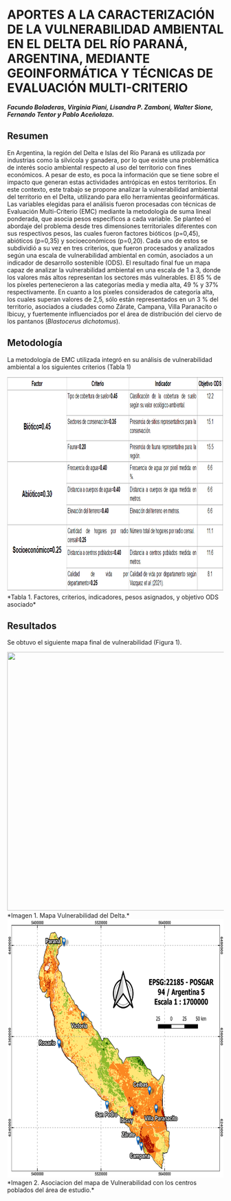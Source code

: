 # APORTES A LA CARACTERIZACIÓN DE LA VULNERABILIDAD AMBIENTAL EN EL DELTA DEL RÍO PARANÁ, ARGENTINA, MEDIANTE GEOINFORMÁTICA Y TÉCNICAS DE EVALUACIÓN MULTI-CRITERIO
***Facundo Boladeras, Virginia Piani, Lisandra P. Zamboni, Walter Sione, Fernando Tentor y Pablo Aceñolaza.*** 

## Resumen

En Argentina, la región del Delta e Islas del Río Paraná es utilizada por industrias como la silvícola y ganadera, por lo que existe una problemática de interés socio ambiental respecto al uso del territorio con fines económicos. A pesar de esto, es poca la información que se tiene sobre el impacto que generan estas actividades antrópicas en estos territorios. En este contexto, este trabajo se propone analizar la vulnerabilidad ambiental del territorio en el Delta, utilizando para ello herramientas geoinformáticas. Las variables elegidas para el análisis fueron procesadas con técnicas de Evaluación Multi-Criterio (EMC) mediante la metodología de suma lineal ponderada, que asocia pesos específicos a cada variable. Se planteó el abordaje del problema desde tres dimensiones territoriales diferentes con sus respectivos pesos, las cuales fueron factores bióticos (p=0,45), abióticos (p=0,35) y socioeconómicos (p=0,20). Cada uno de estos se subdividió a su vez en tres criterios, que fueron procesados y analizados según una escala de vulnerabilidad ambiental en común, asociados a un indicador de desarrollo sostenible (ODS). El resultado final fue un mapa capaz de analizar la vulnerabilidad ambiental en una escala de 1 a 3, donde los valores más altos representan los sectores más vulnerables. El 85 % de los píxeles pertenecieron a las categorías media y media alta, 49 % y 37% respectivamente. En cuanto a los píxeles considerados de categoría alta, los cuales superan valores de 2,5, sólo están representados en un 3 % del territorio, asociados a ciudades como Zárate, Campana, Villa Paranacito o Ibicuy, y fuertemente influenciados por el área de distribución del ciervo de los pantanos (*Blastocerus dichotomus*). 

## Metodología

La metodología de EMC utilizada integró en su análisis de vulnerabilidad ambiental a los siguientes criterios (Tabla 1)
 
 <img src="https://github.com/IDE-FCyT/IDE-FCyT/raw/main/images/TablaCriterios.png" width="1000" height="500" />
 *Tabla 1. Factores, criterios, indicadores, pesos asignados, y objetivo ODS asociado*

## Resultados
Se obtuvo el siguiente mapa final de vulnerabilidad (Figura 1).

<img src="https://github.com/IDE-FCyT/IDE-FCyT/raw/main/images/Mapa_Beca_3.png" width="850" height="600" />
*Imagen 1. Mapa Vulnerabilidad del Delta.*


<img src="https://github.com/IDE-FCyT/IDE-FCyT/raw/main/images/Mapa_Beca2.png" width="750" height="600" />
*Imagen 2. Asociacion del mapa de Vulnerabilidad con los centros poblados del área de estudio.* 
